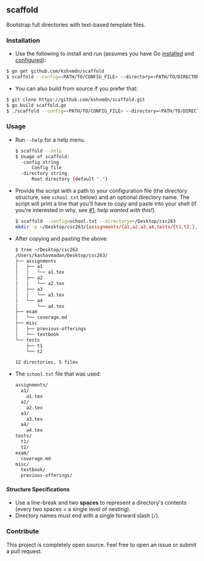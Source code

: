 ## scaffold

Bootstrap full directories with text-based template files.

### Installation

  - Use the following to install and run (assumes you have Go [installed](https://golang.org/doc/install) and [configured](https://golang.org/doc/install#testing)):

  ```sh
  $ go get github.com/kshvmdn/scaffold
  $ scaffold --config=<PATH/TO/CONFIG_FILE> --directory=<PATH/TO/DIRECTORY>
  ```

  - You can also build from source if you prefer that:

  ```sh
  $ git clone https://github.com/kshvmdn/scaffold.git
  $ go build scaffold.go
  $ ./scaffold --config=<PATH/TO/CONFIG_FILE> --directory=<PATH/TO/DIRECTORY>
  ```

### Usage

  - Run `--help` for a help menu.

    ```sh
    $ scaffold --help
    $ Usage of scaffold:
      -config string
          Config file
      -directory string
          Root directory (default ".")
    ```

  - Provide the script with a path to your configuration file (the directory structure, see `school.txt` below) and an optional directory name. The script will print a line that you'll have to copy and paste into your shell (if you're interested in why, see [#1](https://github.com/kshvmdn/scaffold/issues/1), _help wanted with this!_).

    ```sh
    $ scaffold --config=school.txt --directory=~/Desktop/csc263
    mkdir -p ~/Desktop/csc263/{assignments/{a1,a2,a3,a4,tests/{t1,t2,},exam,misc/{textbook,previous-offerings,},},}; touch ~/Desktop/csc263/{assignments/{a1/{a1.tex,},a2/{a2.tex,},a3/{a3.tex,},a4/{a4.tex,},tests/{,,},exam/{coverage.md,},misc/{,,},},}
    ```

  - After copying and pasting the above:

    ```sh
    $ tree ~/Desktop/csc263
    /Users/kashavmadan/Desktop/csc263/
    ├── assignments
    │   ├── a1
    │   │   └── a1.tex
    │   ├── a2
    │   │   └── a2.tex
    │   ├── a3
    │   │   └── a3.tex
    │   └── a4
    │       └── a4.tex
    ├── exam
    │   └── coverage.md
    ├── misc
    │   ├── previous-offerings
    │   └── textbook
    └── tests
        ├── t1
        └── t2

    12 directories, 5 files
    ```

  - The `school.txt` file that was used:

    ```txt
    assignments/
      a1/
        a1.tex
      a2/
        a2.tex
      a3/
        a3.tex
      a4/
        a4.tex
    tests/
      t1/
      t2/
    exam/
      coverage.md
    misc/
      textbook/
      previous-offerings/
    ```

#### Structure Specifications

  - Use a line-break and two **spaces** to represent a directory's contents (every two spaces = a single level of nesting).
  - Directory names must end with a single forward slash (`/`).

### Contribute

  This project is completely open source. Feel free to open an issue or submit a pull request.
